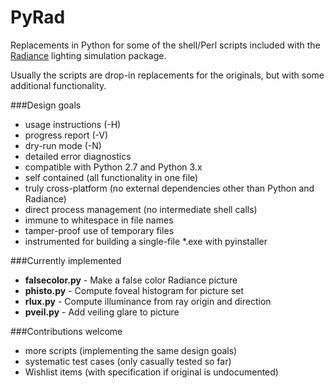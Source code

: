 # PyRad
Replacements in Python for some of the shell/Perl scripts included with the
[Radiance](http://www.radiance-online.org/) lighting simulation package.

Usually the scripts are drop-in replacements for the originals, but with
some additional functionality.

###Design goals
 - usage instructions (-H)
 - progress report (-V)
 - dry-run mode (-N)
 - detailed error diagnostics
 - compatible with Python 2.7 and Python 3.x
 - self contained (all functionality in one file)
 - truly cross-platform (no external dependencies other than Python and Radiance)
 - direct process management (no intermediate shell calls)
 - immune to whitespace in file names
 - tamper-proof use of temporary files
 - instrumented for building a single-file *.exe with pyinstaller

###Currently implemented
 * **falsecolor.py** - Make a false color Radiance picture
 * **phisto.py** - Compute foveal histogram for picture set
 * **rlux.py** - Compute illuminance from ray origin and direction
 * **pveil.py** - Add veiling glare to picture

###Contributions welcome
 - more scripts (implementing the same design goals)
 - systematic test cases (only casually tested so far)
 - Wishlist items (with specification if original is undocumented)
